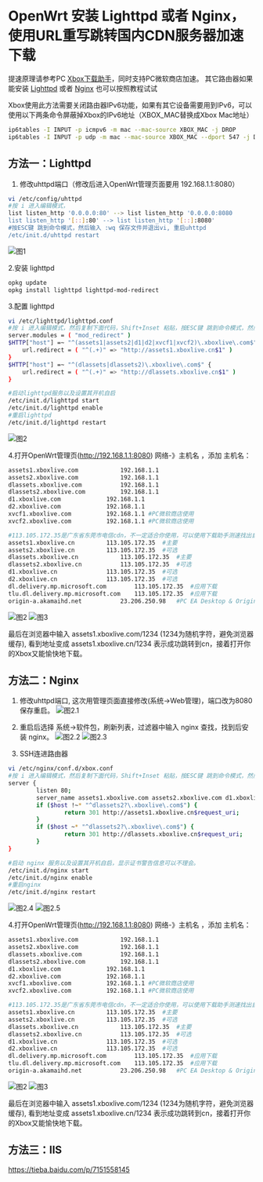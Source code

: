 # OpenWrt 安装 Lighttpd 或者 Nginx，使用URL重写跳转国内CDN服务器加速下载

提速原理请参考PC [Xbox下载助手](https://github.com/skydevil88/XboxDownload "Xbox下载助手")，同时支持PC微软商店加速。
其它路由器如果能安装 [Lighttpd](#方法一lighttpd "Lighttpd") 或者 [Nginx](#方法二nginx "Lighttpd") 也可以按照教程试试

Xbox使用此方法需要关闭路由器IPv6功能，如果有其它设备需要用到IPv6，可以使用以下两条命令屏蔽掉Xbox的IPv6地址（XBOX_MAC替换成Xbox Mac地址）
```bash
ip6tables -I INPUT -p icmpv6 -m mac --mac-source XBOX_MAC -j DROP 
ip6tables -I INPUT -p udp -m mac --mac-source XBOX_MAC --dport 547 -j DROP
```

## 方法一：Lighttpd 
1. 修改uhttpd端口（修改后进入OpenWrt管理页面要用 192.168.1.1:8080）
```bash
vi /etc/config/uhttpd
#按 i 进入编辑模式，
list listen_http '0.0.0.0:80' --> list listen_http '0.0.0.0:8080
list listen_http '[::]:80' --> list listen_http '[::]:8080'
#按ESC键 跳到命令模式，然后输入 :wq 保存文件并退出vi, 重启uhttpd
/etc/init.d/uhttpd restart
```
![图1](doc/Op1.png)

2.安装 lighttpd
```bash
opkg update
opkg install lighttpd lighttpd-mod-redirect
```

3.配置 lighttpd
```bash
vi /etc/lighttpd/lighttpd.conf
#按 i 进入编辑模式，然后复制下面代码，Shift+Inset 粘贴，按ESC键 跳到命令模式，然后输入 :wq 保存文件并退出vi
server.modules = ( "mod_redirect" )
$HTTP["host"] =~ "^(assets1|assets2|d1|d2|xvcf1|xvcf2)\.xboxlive\.com$" {
	url.redirect = ( "^(.+)" => "http://assets1.xboxlive.cn$1" )
}
$HTTP["host"] =~ "^(dlassets|dlassets2)\.xboxlive\.com$" {
	url.redirect = ( "^(.+)" => "http://dlassets.xboxlive.cn$1" )
}

#启动lighttpd服务以及设置其开机自启
/etc/init.d/lighttpd start
/etc/init.d/lighttpd enable
#重启lighttpd
/etc/init.d/lighttpd restart
```
![图2](doc/Op2.png)

4.打开OpenWrt管理页(http://192.168.1.1:8080) 网络-》主机名 ，添加 主机名：
```bash
assets1.xboxlive.com			192.168.1.1
assets2.xboxlive.com			192.168.1.1
dlassets.xboxlive.com			192.168.1.1
dlassets2.xboxlive.com			192.168.1.1
d1.xboxlive.com				192.168.1.1
d2.xboxlive.com				192.168.1.1
xvcf1.xboxlive.com			192.168.1.1	#PC微软商店使用
xvcf2.xboxlive.com			192.168.1.1	#PC微软商店使用

#113.105.172.35是广东省东莞市电信cdn，不一定适合你使用，可以使用下载助手测速找出自己最快IP
assets1.xboxlive.cn			113.105.172.35	#主要
assets2.xboxlive.cn			113.105.172.35	#可选
dlassets.xboxlive.cn			113.105.172.35	#主要
dlassets2.xboxlive.cn			113.105.172.35	#可选
d1.xboxlive.cn				113.105.172.35	#可选
d2.xboxlive.cn				113.105.172.35	#可选
dl.delivery.mp.microsoft.com		113.105.172.35	#应用下载
tlu.dl.delivery.mp.microsoft.com	113.105.172.35	#应用下载
origin-a.akamaihd.net			23.206.250.98	#PC EA Desktop & Origin CDN
```

![图2](doc/Op3.png)
![图3](doc/Pc02.png)


最后在浏览器中输入 assets1.xboxlive.com/1234 (1234为随机字符，避免浏览器缓存), 看到地址变成 assets1.xboxlive.cn/1234 表示成功跳转到cn，接着打开你的Xbox又能愉快地下载。





## 方法二：Nginx	
1. 修改uhttpd端口, 这次用管理页面直接修改(系统->Web管理)，端口改为8080保存重启。
![图2.1](doc/Op2.1.png)

2. 重启后选择 系统->软件包，刷新列表，过滤器中输入 nginx 查找，找到后安装 nginx。
![图2.2](doc/Op2.2.png)
![图2.3](doc/Op2.3.png)

3. SSH连进路由器
```bash
vi /etc/nginx/conf.d/xbox.conf
#按 i 进入编辑模式，然后复制下面代码，Shift+Inset 粘贴，按ESC键 跳到命令模式，然后输入 :wq 保存文件并退出vi
server {
        listen 80;
        server_name assets1.xboxlive.com assets2.xboxlive.com d1.xboxlive.com d2.xboxlive.com xvcf1.xboxlive.com xvcf2.xboxlive.com dlassets.xboxlive.com dlassets2.xboxlive.com;
        if ($host !~* "^dlassets2?\.xboxlive\.com$") {
                return 301 http://assets1.xboxlive.cn$request_uri;
        }
        if ($host ~* "^dlassets2?\.xboxlive\.com$") {
                return 301 http://dlassets.xboxlive.cn$request_uri;
        }
}

#启动 nginx 服务以及设置其开机自启，显示证书警告信息可以不理会。
/etc/init.d/nginx start
/etc/init.d/nginx enable
#重启nginx
/etc/init.d/nginx restart
```
![图2.4](doc/Op2.4.png)
![图2.5](doc/Op2.5.png)

4.打开OpenWrt管理页(http://192.168.1.1:8080) 网络-》主机名 ，添加 主机名：
```bash
assets1.xboxlive.com			192.168.1.1
assets2.xboxlive.com			192.168.1.1
dlassets.xboxlive.com			192.168.1.1
dlassets2.xboxlive.com			192.168.1.1
d1.xboxlive.com				192.168.1.1
d2.xboxlive.com				192.168.1.1
xvcf1.xboxlive.com			192.168.1.1	#PC微软商店使用
xvcf2.xboxlive.com			192.168.1.1	#PC微软商店使用

#113.105.172.35是广东省东莞市电信cdn，不一定适合你使用，可以使用下载助手测速找出自己最快IP
assets1.xboxlive.cn			113.105.172.35	#主要
assets2.xboxlive.cn			113.105.172.35	#可选
dlassets.xboxlive.cn			113.105.172.35	#主要
dlassets2.xboxlive.cn			113.105.172.35	#可选
d1.xboxlive.cn				113.105.172.35	#可选
d2.xboxlive.cn				113.105.172.35	#可选
dl.delivery.mp.microsoft.com		113.105.172.35	#应用下载
tlu.dl.delivery.mp.microsoft.com	113.105.172.35	#应用下载
origin-a.akamaihd.net			23.206.250.98	#PC EA Desktop & Origin CDN
```

![图2](doc/Op3.png)
![图3](doc/Pc02.png)


最后在浏览器中输入 assets1.xboxlive.com/1234 (1234为随机字符，避免浏览器缓存), 看到地址变成 assets1.xboxlive.cn/1234 表示成功跳转到cn，接着打开你的Xbox又能愉快地下载。

## 方法三：IIS	
https://tieba.baidu.com/p/7151558145



